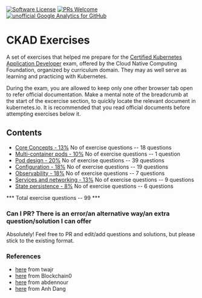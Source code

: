 [![Software License](https://img.shields.io/badge/license-MIT-brightgreen.svg?style=flat-square)](LICENSE)
[![PRs Welcome](https://img.shields.io/badge/PRs-welcome-brightgreen.svg?style=flat-square)](http://makeapullrequest.com)
[![unofficial Google Analytics for GitHub](https://gaforgithub.azurewebsites.net/api?repo=CKAD-exercises)](https://github.com/dgkanatsios/gaforgithub)

# CKAD Exercises

A set of exercises that helped me prepare for the [Certified Kubernetes Application Developer](https://www.cncf.io/certification/ckad/) exam, offered by the Cloud Native Computing Foundation, organized by curriculum domain. They may as well serve as learning and practicing with Kubernetes.

During the exam, you are allowed to keep only one other browser tab open to refer official documentation. Make a mental note of the breadcrumb at the start of the excercise section, to quickly locate the relevant document in kubernetes.io. It is recommended that you read official documents before attempting exercises below it.

## Contents

- [Core Concepts - 13%](a.core_concepts.md)  No of exercise questions -- 18 questions
- [Multi-container pods - 10%](b.multi_container_pods.md)  No of exercise questions --  1 question
- [Pod design - 20%](c.pod_design.md)  No of exercise questions -- 39 questions
- [Configuration - 18%](d.configuration.md)  No of exercise questions -- 19 questions
- [Observability - 18%](e.observability.md)  No of exercise questions -- 7 questions
- [Services and networking - 13%](f.services.md)  No of exercise questions -- 9 questions
- [State persistence - 8%](g.state.md)  No of exercise questions -- 6 questions

*** Total exercise questions -- 99 ***

### Can I PR? There is an error/an alternative way/an extra question/solution I can offer

Absolutely! Feel free to PR and edit/add questions and solutions, but please stick to the existing format.

### References
- [here](https://github.com/twajr/ckad-prep-notes) from twajr
- [here](https://www.reddit.com/r/kubernetes/comments/9uydc1/passed_the_ckad_special_thanks_to_the_linux/) from Blockchain0
- [here](https://medium.com/devopslinks/my-story-towards-cka-ckad-and-some-tips-daf495e711a9) from abdennour
- [here](https://medium.com/chotot-techblog/tips-tricks-to-pass-certified-kubernetes-application-developer-ckad-exam-67c9e1b32e6e) from Anh Dang
